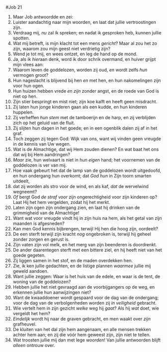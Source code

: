 #Job 21
1. Maar Job antwoordde en zei: 
2. Luister aandachtig naar mijn woorden, en laat dat jullie vertroostingen zijn. 
3. Verdraag mij, *nu* zal ík spreken; en nadat ik gesproken heb, kunnen jullie spotten. 
4. Wat mij betreft, is mijn klacht tot een mens *gericht*? Maar al zou het zo zijn, waarom zou mijn geest niet verdrietig zijn? 
5. Wend je tot mij, en wees ontzet, en leg de hand op de mond. 
6. Ja, als ik *hier*aan denk, word ik door schrik overmand, en huiver grijpt mijn vlees aan: 
7. Waarom leven de goddelozen, worden zij oud, *en* wordt zelfs *hun* vermogen groot? 
8. Hun nageslacht is blijvend bij hen *en* met hen, en hun nakomelingen zijn voor hun ogen. 
9. Hun huizen hebben vrede *en zijn* zonder angst, en de roede van God is niet op hen. 
10. Zijn stier bespringt en mist niet; zijn koe kalft en heeft geen misdracht. 
11. Zij laten hun jonge kinderen gaan als een kudde, en hun kinderen huppelen. 
12. Zij verheffen *hun stem* met de tamboerijn en de harp, en zij verblijden zich op het geluid van de fluit. 
13. Zij slijten hun dagen in het goede; en in een ogenblik dalen zij af in het graf. 
14. Toch zeggen zij tegen God: Wijk van ons, want wij vinden geen vreugde in de kennis van Uw wegen. 
15. Wat is de Almachtige, dat wij Hem zouden dienen? En wat baat het ons dat wij bij Hem aandringen? 
16. *Maar* zie, hun welvaart is niet in hun *eigen* hand; het voornemen van de goddelozen is ver van mij. 
17. Hoe vaak gebeurt het dat de lamp van de goddelozen wordt uitgedoofd, en hun ondergang hun overkomt; dat *God hun* in Zijn toorn smarten uitdeelt, 
18. dat zij worden als stro voor de wind, en als kaf, *dat* de wervelwind wegneemt? 
19. *Of* bergt God *de straf voor* zijn ongerechtigheid voor zijn kinderen op? Laat Hij het hem vergelden, zodat hij het merkt. 
20. Laten zijn ogen zijn ondergang zien, en laat hij drinken van de grimmigheid van de Almachtige! 
21. Want wat voor vreugde vindt hij in zijn huis na hem, als het getal van zijn maanden is afgesneden? 
22. Kan men God kennis bijbrengen, terwijl Hij hen die hoog zijn, oordeelt? 
23. De een sterft terwijl zijn kracht *nog* ongebroken is, terwijl hij geheel zonder zorgen en gerust is. 
24. Zijn vaten zijn vol melk, en het merg van zijn beenderen is doordrenkt. 
25. De ander daarentegen sterft met een bittere ziel, en hij heeft niet van het goede gegeten. 
26. Zij liggen samen in het stof, en de maden overdekken hen. 
27. Zie, ik ken jullie gedachten, en de listige plannen *waarmee* jullie mij geweld aandoen. 
28. Want jullie zeggen: Waar is het huis van de edele, en waar is de tent, de woning van de goddelozen? 
29. Hebben jullie het niet gevraagd aan de voorbijgangers op de weg, en erkennen jullie hun aanwijzingen niet? 
30. Want de kwaaddoener wordt gespaard voor de dag van de ondergang; voor de dag van de verbolgenheden worden zij *in veiligheid* gebracht. 
31. Wie vertelt hem in zijn gezicht *welke* weg hij *gaat*? Als hij *wat* doet, wie vergeldt het hem? 
32. *Eindelijk* wordt hij naar de graven gebracht, en men waakt over *zijn* grafheuvel. 
33. De kluiten van het dal zijn hem aangenaam, en alle mensen trekken achter hem aan; en zij die vóór hem geweest zijn, zijn niet te tellen. 
34. Wat troosten jullie mij dan met lege *woorden*! Van jullie antwoorden blijft *alleen* ontrouw over.
